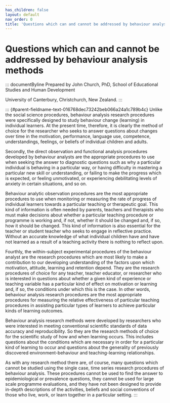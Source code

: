 ```yaml
---
has_children: false
layout: default
nav_order: 0
title: 'Questions which can and cannot be addressed by behaviour analysis methods '
---
```

# Questions which can and cannot be addressed by behaviour analysis methods 


::: documentByline
Prepared by John Church, PhD, School of Educational Studies and Human
Development

University of Canterbury, Christchurch, New Zealand.
:::

::: {#parent-fieldname-text-016768dec73242beb066a24a1c789b4c}
Unlike the social science procedures, behaviour analysis research
procedures were specifically designed to study behaviour change
(learning) in individual learners. At the present time, therefore, it is
clearly the method of choice for the researcher who seeks to answer
questions about changes over time in the motivation, performance,
language use, competence, understandings, feelings, or beliefs of
individual children and adults.

Secondly, the direct observation and functional analysis procedures
developed by behaviour analysts are the appropriate procedures to use
when seeking the answer to diagnostic questions such as why a particular
individual is behaving in a particular way, or having difficulty in
mastering a particular new skill or understanding, or failing to make
the progress which is expected, or feeling unmotivated, or experiencing
debilitating levels of anxiety in certain situations, and so on.

Behaviour analytic observation procedures are the most appropriate
procedures to use when monitoring or measuring the rate of progress of
individual learners towards a particular teaching or therapeutic goal.
This kind of information is often needed by parents, teachers and
therapists who must make decisions about whether a particular teaching
procedure or programme is working and, if not, whether it should be
changed and, if so, how it should be changed. This kind of information
is also essential for the teacher or student teacher who seeks to engage
in reflective practice. Without an accurate knowledge of what individual
children have and have not learned as a result of a teaching activity
there is nothing to reflect upon.

Fourthly, the within-subject experimental procedures of the behaviour
analyst are the research procedures which are most likely to make a
contribution to our developing understanding of the factors upon which
motivation, attitude, learning and retention depend. They are the
research procedures of choice for any teacher, teacher educator, or
researcher who is interested in questions about whether a given kind of
experience or teaching variable has a particular kind of effect on
motivation or learning and, if so, the conditions under which this is
the case. In other words, behaviour analysis research procedures are the
most appropriate procedures for measuring the relative effectiveness of
particular teaching procedures in assisting particular types of learners
to achieve particular kinds of learning outcomes.

Behaviour analysis research methods were developed by researchers who
were interested in meeting conventional scientific standards of data
accuracy and reproducibility. So they are the research methods of choice
for the scientific study of how and when learning occurs. This includes
questions about the conditions which are necessary in order for a
particular kind of learning to occur and questions about the generality
of previously discovered environment-behaviour and teaching-learning
relationships.

As with any research method there are, of course, many questions which
cannot be studied using the single case, time series research procedures
of behaviour analysis. These procedures cannot be used to find the
answer to epidemiological or prevalence questions, they cannot be used
for large scale programme evaluations, and they have not been designed
to provide in-depth descriptions of the activities, beliefs and social
conventions of those who live, work, or learn together in a particular
setting.
:::
